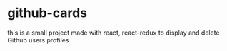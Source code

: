 # github-cards
this is a small project made with react, react-redux to display and delete Github users profiles

